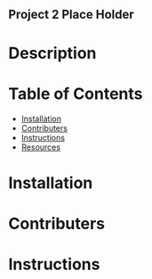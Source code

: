 ## Project 2 Place Holder

# Description


# Table of Contents

- [Installation](#installation)
- [Contributers](#contributers)
- [Instructions](#instructions)
- [Resources](#resources)

# Installation 


# Contributers


# Instructions



